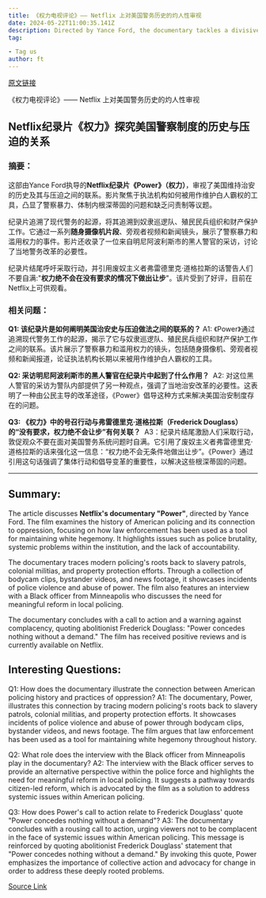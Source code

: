 ```yaml
---
title: 《权力电视评论》—— Netflix 上对美国警务历史的灼人性审视
date: 2024-05-22T11:00:35.141Z
description: Directed by Yance Ford, the documentary tackles a divisive debate with admirable conviction
tag: 

- Tag us
author: ft
---
```


[原文链接](https://ft.com/content/16ad658a-90b7-4f01-9e13-6c0f9d9031a7)

《权力电视评论》—— Netflix 上对美国警务历史的灼人性审视

## Netflix纪录片《权力》探究美国警察制度的历史与压迫的关系

### 摘要：
这部由Yance Ford执导的**Netflix纪录片《Power》（权力）**，审视了美国维持治安的历史及其与压迫之间的联系。影片聚焦于执法机构如何被用作维护白人霸权的工具，凸显了警察暴力、体制内根深蒂固的问题和缺乏问责制等议题。

纪录片追溯了现代警务的起源，将其追溯到奴隶巡逻队、殖民民兵组织和财产保护工作。它通过一系列**随身摄像机片段**、旁观者视频和新闻镜头，展示了警察暴力和滥用权力的事件。影片还收录了一位来自明尼阿波利斯市的黑人警官的采访，讨论了当地警务改革的必要性。

纪录片结尾呼吁采取行动，并引用废奴主义者弗雷德里克·道格拉斯的话警告人们不要自满:"**权力绝不会在没有要求的情况下做出让步**"。该片受到了好评，目前在Netflix上可供观看。


### 相关问题：
**Q1: 该纪录片是如何阐明美国治安史与压迫做法之间的联系的？**
A1: 《Power》通过追溯现代警务工作的起源，揭示了它与奴隶巡逻队、殖民民兵组织和财产保护工作之间的联系。该片展示了警察暴力和滥用权力的镜头，包括随身摄像机、旁观者视频和新闻报道，论证执法机构长期以来被用作维护白人霸权的工具。

**Q2: 采访明尼阿波利斯市的黑人警官在纪录片中起到了什么作用？** 
A2: 对这位黑人警官的采访为警队内部提供了另一种观点，强调了当地治安改革的必要性。这表明了一种由公民主导的改革途径，《Power》倡导这种方式来解决美国治安制度存在的问题。 

**Q3: 《权力》中的号召行动与弗雷德里克·道格拉斯（Frederick Douglass）的“没有要求，权力绝不会让步”有何关联？** 
A3：纪录片结尾激励人们采取行动，敦促观众不要在面对美国警务系统问题时自满。它引用了废奴主义者弗雷德里克·道格拉斯的话来强化这一信息：“权力绝不会无条件地做出让步”。《Power》通过引用这句话强调了集体行动和倡导变革的重要性，以解决这些根深蒂固的问题。

---

## Summary:
The article discusses **Netflix's documentary "Power"**, directed by Yance Ford. The film examines the history of American policing and its connection to oppression, focusing on how law enforcement has been used as a tool for maintaining white hegemony. It highlights issues such as police brutality, systemic problems within the institution, and the lack of accountability.

The documentary traces modern policing's roots back to slavery patrols, colonial militias, and property protection efforts. Through a collection of bodycam clips, bystander videos, and news footage, it showcases incidents of police violence and abuse of power. The film also features an interview with a Black officer from Minneapolis who discusses the need for meaningful reform in local policing.

The documentary concludes with a call to action and a warning against complacency, quoting abolitionist Frederick Douglass: "Power concedes nothing without a demand." The film has received positive reviews and is currently available on Netflix.

## Interesting Questions:
Q1: How does the documentary illustrate the connection between American policing history and practices of oppression?
A1: The documentary, Power, illustrates this connection by tracing modern policing's roots back to slavery patrols, colonial militias, and property protection efforts. It showcases incidents of police violence and abuse of power through bodycam clips, bystander videos, and news footage. The film argues that law enforcement has been used as a tool for maintaining white hegemony throughout history.

Q2: What role does the interview with the Black officer from Minneapolis play in the documentary?
A2: The interview with the Black officer serves to provide an alternative perspective within the police force and highlights the need for meaningful reform in local policing. It suggests a pathway towards citizen-led reform, which is advocated by the film as a solution to address systemic issues within American policing.

Q3: How does Power's call to action relate to Frederick Douglass' quote "Power concedes nothing without a demand"?
A3: The documentary concludes with a rousing call to action, urging viewers not to be complacent in the face of systemic issues within American policing. This message is reinforced by quoting abolitionist Frederick Douglass' statement that "Power concedes nothing without a demand." By invoking this quote, Power emphasizes the importance of collective action and advocacy for change in order to address these deeply rooted problems.

[Source Link](https://ft.com/content/16ad658a-90b7-4f01-9e13-6c0f9d9031a7)

